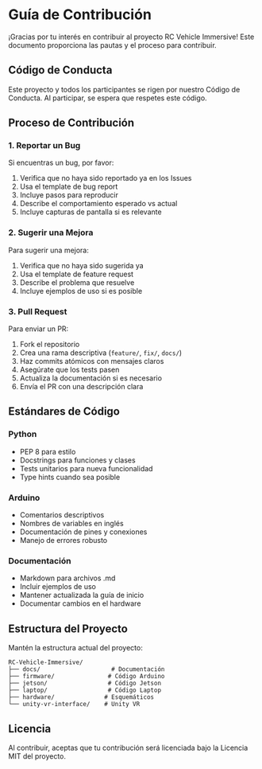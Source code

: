 # Guía de Contribución

¡Gracias por tu interés en contribuir al proyecto RC Vehicle Immersive! Este documento proporciona las pautas y el proceso para contribuir.

## Código de Conducta

Este proyecto y todos los participantes se rigen por nuestro Código de Conducta. Al participar, se espera que respetes este código.

## Proceso de Contribución

### 1. Reportar un Bug

Si encuentras un bug, por favor:
1. Verifica que no haya sido reportado ya en los Issues
2. Usa el template de bug report
3. Incluye pasos para reproducir
4. Describe el comportamiento esperado vs actual
5. Incluye capturas de pantalla si es relevante

### 2. Sugerir una Mejora

Para sugerir una mejora:
1. Verifica que no haya sido sugerida ya
2. Usa el template de feature request
3. Describe el problema que resuelve
4. Incluye ejemplos de uso si es posible

### 3. Pull Request

Para enviar un PR:
1. Fork el repositorio
2. Crea una rama descriptiva (`feature/`, `fix/`, `docs/`)
3. Haz commits atómicos con mensajes claros
4. Asegúrate que los tests pasen
5. Actualiza la documentación si es necesario
6. Envía el PR con una descripción clara

## Estándares de Código

### Python
- PEP 8 para estilo
- Docstrings para funciones y clases
- Tests unitarios para nueva funcionalidad
- Type hints cuando sea posible

### Arduino
- Comentarios descriptivos
- Nombres de variables en inglés
- Documentación de pines y conexiones
- Manejo de errores robusto

### Documentación
- Markdown para archivos .md
- Incluir ejemplos de uso
- Mantener actualizada la guía de inicio
- Documentar cambios en el hardware

## Estructura del Proyecto

Mantén la estructura actual del proyecto:
```
RC-Vehicle-Immersive/
├── docs/                    # Documentación
├── firmware/               # Código Arduino
├── jetson/                 # Código Jetson
├── laptop/                 # Código Laptop
├── hardware/              # Esquemáticos
└── unity-vr-interface/    # Unity VR
```

## Licencia

Al contribuir, aceptas que tu contribución será licenciada bajo la Licencia MIT del proyecto. 